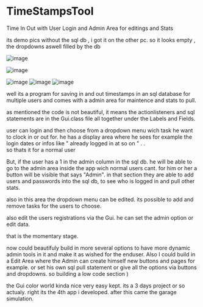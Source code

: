 # TimeStampsTool
Time In Out with User Login and Admin Area for editings and Stats

its demo pics without the sql db , i got it on the other pc. so it looks empty , the dropdowns aswell filled by the db

![image](https://user-images.githubusercontent.com/105649203/202903091-9561d9ff-1594-432f-86b3-a886e675d853.png)

![image](https://user-images.githubusercontent.com/105649203/202903542-0ec72337-c4b3-4170-9da9-d0124a1ef03c.png)

![image](https://user-images.githubusercontent.com/105649203/202903377-ea42ecbb-3663-456d-af1c-be38871c7488.png)
![image](https://user-images.githubusercontent.com/105649203/202903410-fdb4ff40-c5f1-41da-a6e0-21b8af404032.png)
![image](https://user-images.githubusercontent.com/105649203/202903463-32023e59-82cc-42a8-ac5b-40e29c67783e.png)


well its a program for saving in and out timestamps in an sql database for multiple users and comes with a admin area for maintence and stats to pull. 

as mentioned the code is not beautiful, it means the actionlisteners and sql statements are in the Gui.class file all together under the Labels and Fields. 

user can login and then choose from a dropdown menu wich task he want to clock in or out for. he has a display area where he sees for example the login dates
or infos like " already logged in at so on " . .   
so thats it for a normal user

But, if the user has a 1 in the admin column in the sql db. he will be able to go to the admin area inside the app wich normal users cant.
for him or her a button will be visible that says "Admin".
in that section they are able to add users and passwords into the sql db, to see who is logged in and pull other stats. 

also in this area the dropdown menu can be edited. its possible to add and remove tasks for the users to choose. 

also edit the users registrations via the Gui. he can set the admin option or edit data.

that is the momentary stage. 

now could beautifuly build in more several options to have more dynamic admin tools in it and make it as wished for the enduser. 
Also I could build in a Edit Area where the Admin can create himself new buttons and pages for example. or set his own sql pull statement or give all the options via buttons and dropdowns. so building a low code section )

the Gui color world kinda nice very easy kept. its a 3 days project or so actualy. right its the 4th app i developed. after this came the garage simulation. 


